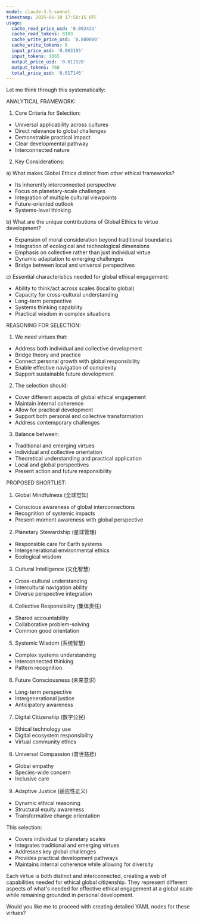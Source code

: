 ```yaml
---
model: claude-3.5-sonnet
timestamp: 2025-01-10 17:58:15 UTC
usage:
  cache_read_price_usd: '0.002431'
  cache_read_tokens: 8103
  cache_write_price_usd: '0.000000'
  cache_write_tokens: 0
  input_price_usd: '0.003195'
  input_tokens: 1065
  output_price_usd: '0.011520'
  output_tokens: 768
  total_price_usd: '0.017146'
---
```


Let me think through this systematically:

ANALYTICAL FRAMEWORK:

1. Core Criteria for Selection:
- Universal applicability across cultures
- Direct relevance to global challenges
- Demonstrable practical impact
- Clear developmental pathway
- Interconnected nature

2. Key Considerations:

a) What makes Global Ethics distinct from other ethical frameworks?
- Its inherently interconnected perspective
- Focus on planetary-scale challenges
- Integration of multiple cultural viewpoints
- Future-oriented outlook
- Systems-level thinking

b) What are the unique contributions of Global Ethics to virtue development?
- Expansion of moral consideration beyond traditional boundaries
- Integration of ecological and technological dimensions
- Emphasis on collective rather than just individual virtue
- Dynamic adaptation to emerging challenges
- Bridge between local and universal perspectives

c) Essential characteristics needed for global ethical engagement:
- Ability to think/act across scales (local to global)
- Capacity for cross-cultural understanding
- Long-term perspective
- Systems thinking capability
- Practical wisdom in complex situations

REASONING FOR SELECTION:

1. We need virtues that:
- Address both individual and collective development
- Bridge theory and practice
- Connect personal growth with global responsibility
- Enable effective navigation of complexity
- Support sustainable future development

2. The selection should:
- Cover different aspects of global ethical engagement
- Maintain internal coherence
- Allow for practical development
- Support both personal and collective transformation
- Address contemporary challenges

3. Balance between:
- Traditional and emerging virtues
- Individual and collective orientation
- Theoretical understanding and practical application
- Local and global perspectives
- Present action and future responsibility

PROPOSED SHORTLIST:

1. Global Mindfulness (全球觉知)
- Conscious awareness of global interconnections
- Recognition of systemic impacts
- Present-moment awareness with global perspective

2. Planetary Stewardship (星球管理)
- Responsible care for Earth systems
- Intergenerational environmental ethics
- Ecological wisdom

3. Cultural Intelligence (文化智慧)
- Cross-cultural understanding
- Intercultural navigation ability
- Diverse perspective integration

4. Collective Responsibility (集体责任)
- Shared accountability
- Collaborative problem-solving
- Common good orientation

5. Systemic Wisdom (系统智慧)
- Complex systems understanding
- Interconnected thinking
- Pattern recognition

6. Future Consciousness (未来意识)
- Long-term perspective
- Intergenerational justice
- Anticipatory awareness

7. Digital Citizenship (数字公民)
- Ethical technology use
- Digital ecosystem responsibility
- Virtual community ethics

8. Universal Compassion (普世慈悲)
- Global empathy
- Species-wide concern
- Inclusive care

9. Adaptive Justice (适应性正义)
- Dynamic ethical reasoning
- Structural equity awareness
- Transformative change orientation

This selection:
- Covers individual to planetary scales
- Integrates traditional and emerging virtues
- Addresses key global challenges
- Provides practical development pathways
- Maintains internal coherence while allowing for diversity

Each virtue is both distinct and interconnected, creating a web of capabilities needed for ethical global citizenship. They represent different aspects of what's needed for effective ethical engagement at a global scale while remaining grounded in personal development.

Would you like me to proceed with creating detailed YAML nodes for these virtues?